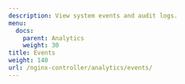 ```yaml
---
description: View system events and audit logs.
menu:
  docs:
    parent: Analytics
    weight: 30
title: Events
weight: 140
url: /nginx-controller/analytics/events/
---
```

